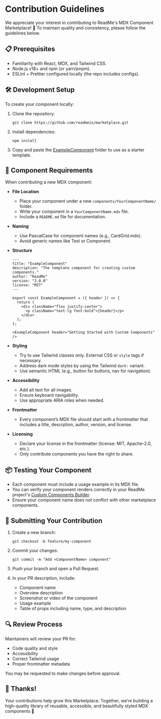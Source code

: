 # Contribution Guidelines
We appreciate your interest in contributing to ReadMe's MDX Component Marketplace! 🎉 To maintain quality and consistency, please follow the guidelines below.

## 📋 Prerequisites
- Familiarity with React, MDX, and Tailwind CSS.
- Node.js v18+ and npm (or yarn/pnpm).
- ESLint + Prettier configured locally (the repo includes configs).

## 🛠 Development Setup
To create your component locally:
1. Clone the repository:
    ```
    git clone https://github.com/readmeio/marketplace.git
    ```
2. Install dependencies:
    ```
    npm install
    ```
3. Copy and paste the [ExampleComponent](https://github.com/readmeio/marketplace/tree/main/components/ExampleComponent) folder to use as a starter template.

## 🧩 Component Requirements
When contributing a new MDX component:
- **File Location**
    - Place your component under a new `components/YourComponentName/` folder.
    - Write your component in a `YourComponentName.mdx` file.
    - Include a `README.md` file for documentation.

- **Naming**
    - Use PascalCase for component names (e.g., CardGrid.mdx).
    - Avoid generic names like Test or Component.

- **Structure**
    ```
    ---
    title: "ExampleComponent"
    description: "The template component for creating custom components."
    author: "ReadMe"
    version: "2.0.0"
    license: "MIT"
    ---
    
    export const ExampleComponent = ({ header }) => {
      return (
        <div className="flex justify-center">
          <p className="text-lg font-bold">{header}</p>
        </div>
      );
    };
    
    <ExampleComponent header="Getting Started with Custom Components" />
    ```
    
- **Styling**
  - Try to use Tailwind classes only. External CSS or `style` tags if necessary.
  - Address dark mode styles by using the Tailwind `dark:` variant.
  - Use semantic HTML (e.g., button for buttons, nav for navigation).

- **Accessibility**
  - Add alt text for all images.
  - Ensure keyboard navigability.
  - Use appropriate ARIA roles when needed.
 
- **Frontmatter**
  - Every component’s MDX file should start with a frontmatter that includes a title, descrption, author, version, and license.

- **Licensing**
  - Declare your license in the frontmatter (license: MIT, Apache-2.0, etc.).
  - Only contribute components you have the right to share.

## 📦 Testing Your Component
- Each component must include a usage example in its MDX file.
- You can verify your component renders correctly in your ReadMe project's [Custom Components Builder](https://docs.readme.com/main/docs/building-custom-mdx-components#getting-started-with-custom-components).
- Ensure your component name does not conflict with other marketplace components.

## 🔄 Submitting Your Contribution
1. Create a new branch:
    ```
    git checkout -b feature/my-component
    ```

2. Commit your changes:
    ```
    git commit -m "Add <ComponentName> component"
    ```

3. Push your branch and open a Pull Request.

4. In your PR description, include:
    - Component name
    - Overview description
    - Screenshot or video of the component
    - Usage example
    - Table of props including name, type, and description

## 🔍 Review Process
Maintainers will review your PR for:
- Code quality and style
- Accessibility
- Correct Tailwind usage
- Proper frontmatter metadata

You may be requested to make changes before approval.

## 🙌 Thanks!
Your contributions help grow this Marketplace. Together, we’re building a high-quality library of reusable, accessible, and beautifully styled MDX components 💙
